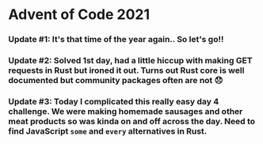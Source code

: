 # Advent of Code 2021

### Update #1: It's that time of the year again.. So let's go!!
### Update #2: Solved 1st day, had a little hiccup with making GET requests in Rust but ironed it out. Turns out Rust core is well documented but community packages often are not 😞
### Update #3: Today I complicated this really easy day 4 challenge. We were making homemade sausages and other meat products so was kinda on and off across the day. Need to find JavaScript `some` and `every` alternatives in Rust.
